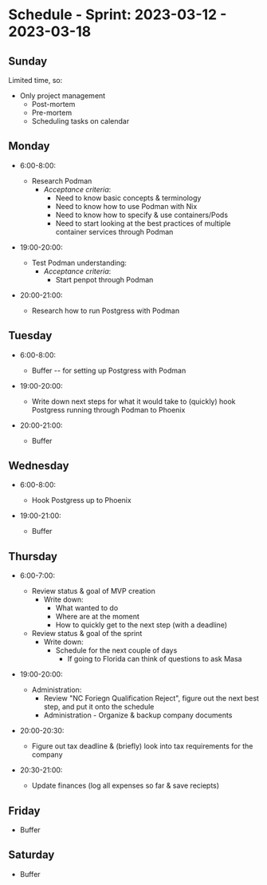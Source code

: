 # Schedule - Sprint: 2023-03-12 - 2023-03-18

## Sunday

Limited time, so:
- Only project management
  - Post-mortem
  - Pre-mortem
  - Scheduling tasks on calendar

## Monday

- 6:00-8:00:
  - Research Podman
    - *Acceptance criteria*:
      - Need to know basic concepts & terminology
      - Need to know how to use Podman with Nix
      - Need to know how to specify & use containers/Pods
      - Need to start looking at the best practices of multiple container services through Podman

- 19:00-20:00:
  - Test Podman understanding:
    - *Acceptance criteria*:
      - Start penpot through Podman
- 20:00-21:00:
  - Research how to run Postgress with Podman

## Tuesday

- 6:00-8:00:
  - Buffer -- for setting up Postgress with Podman

- 19:00-20:00:
  - Write down next steps for what it would take to (quickly) hook Postgress running through Podman to Phoenix
- 20:00-21:00:
  - Buffer

## Wednesday
- 6:00-8:00:
  - Hook Postgress up to Phoenix

- 19:00-21:00:
  - Buffer

## Thursday

- 6:00-7:00:
  - Review status & goal of MVP creation
    - Write down:
      - What wanted to do
      - Where are at the moment
      - How to quickly get to the next step (with a deadline)
  - Review status & goal of the sprint
    - Write down:
      - Schedule for the next couple of days
        - If going to Florida can think of questions to ask Masa

- 19:00-20:00:
  - Administration:
    - Review "NC Foriegn Qualification Reject", figure out the next best step, and put it onto the schedule
    - Administration - Organize & backup company documents
- 20:00-20:30:
  - Figure out tax deadline & (briefly) look into tax requirements for the company
- 20:30-21:00:
  - Update finances (log all expenses so far & save reciepts)

## Friday

- Buffer

## Saturday

- Buffer
